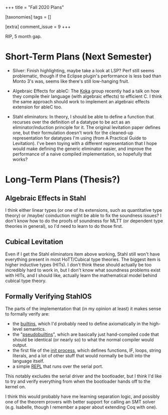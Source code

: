 +++
title = "Fall 2020 Plans"

[taxonomies]
tags = []

[extra]
comment_issue = 9
+++

RIP, 5 month gap.

# Short-Term Plans (Next Semester)

- Silver: Finish highlighting, maybe take a look at LSP? Perf still seems
  problematic, though if the Eclipse plugin's performance is less bad than
  Monto 3's was, seems like there's still low-hanging fruit.

- Algebraic Effects for ableC: The [Koka][koka] group recently had a talk on
  how they compile their language (with algebraic effects) to efficient C. I
  think the same approach should work to implement an algebraic effects
  extension for ableC too.

- Stahl eliminators: In theory, I should be able to define a function that
  recurses over the definition of a datatype to be act as an
  eliminator/induction principle for it. The original levitation paper defines
  one, but their formulation doesn't work for the cleaned-up representation for
  datatypes I'm using (from A Practical Guide to Levitation). I've been toying
  with a different representation that I hope would make defining the generic
  eliminator easier, and improve the performance of a naive compiled
  implementation, so hopefully that works?

# Long-Term Plans (Thesis?)

## Algebraic Effects in Stahl

I think either linear types (or one of its extensions, such as quantitative
type theory) or /maybe/ coinduction might be able to fix the soundness issues?
I don't know how to do the proofs of soundness for MLTT (or dependent type
theories in general), so I'd need to learn to do those first.

## Cubical Levitation

Even if I get the Stahl eliminators item above working, Stahl still won't have
everything present in most HoTT/Cubical type theories. The biggest item is
higher inductive types (HITs). I don't think these should actually be too
incredibly hard to work in, but I don't know what soundness problems exist with
HITs, and I should like, actually learn the mathematical model behind cubical
type theory.

## Formally Verifying StahlOS

The parts of the implementation that (in my opinion at least) it makes sense to
formally verify are:

- the [builtins], which I'd probably need to define axiomatically in the
  high-level semantics.
- the "[pseudobuiltins]", which are basically just hand-compiled code that
  should be identical (or nearly so) to what the normal compiler would output.
- the first file of the [init process][init], which defines functions, IF,
  loops, string literals, and a lot of other stuff that would normally be built
  into the language itself.
- a simple [REPL][repl] that runs over the serial port.

This notably excludes the serial driver and the bootloader, but I think I'd
like to try and verify everything from when the bootloader hands off to the
kernel on.

I think this would probably have me learning separation logic, and possibly one
of the theorem provers with better support for calling an SMT solver (e.g.
Isabelle, though I remember a paper about extending Coq with one).

[koka]: https://github.com/koka-lang/koka
[builtins]: https://git.sr.ht/~remexre/stahl/tree/7bf2eb256167be5b7093a32d8819707d1bca1286/src/kernel-aarch64/forth/builtins.s
[pseudobuiltins]: https://git.sr.ht/~remexre/stahl/tree/7bf2eb256167be5b7093a32d8819707d1bca1286/src/kernel-aarch64/forth/pseudobuiltins.s
[init]: https://git.sr.ht/~remexre/stahl/tree/7bf2eb256167be5b7093a32d8819707d1bca1286/src/kernel-aarch64/init/init.fth
[repl]: https://git.sr.ht/~remexre/stahl/tree/7bf2eb256167be5b7093a32d8819707d1bca1286/src/kernel-aarch64/init/repl.fth
